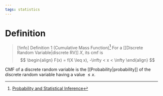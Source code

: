 ```yaml
---
tags: statistics
---
```


# Definition

> [!info] Definition 1 (Cumulative Mass Function)[^1]
> For a [[Discrete Random Variable|discrete RV]] $X$, its cmf is
> $$
> \begin{align}
> F(x) = f(X \leq x), -\infty < x < \infty
> \end{align}
> $$

CMF of a discrete random variable is the [[Probability|probability]] of the discrete random variable having a value $\leq x$.

[^1]: [Probability and Statistical Inference](zotero://open-pdf/library/items/RM5FREYV?page=52)